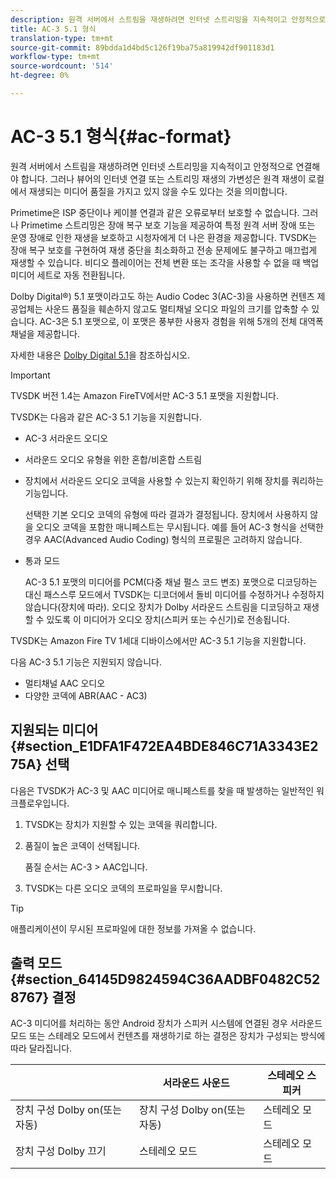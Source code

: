 ```yaml
---
description: 원격 서버에서 스트림을 재생하려면 인터넷 스트리밍을 지속적이고 안정적으로 연결해야 합니다. 그러나 뷰어의 인터넷 연결 또는 스트리밍 재생의 가변성은 원격 재생이 로컬에서 재생되는 미디어 품질을 가지고 있지 않을 수도 있다는 것을 의미합니다.
title: AC-3 5.1 형식
translation-type: tm+mt
source-git-commit: 89bdda1d4bd5c126f19ba75a819942df901183d1
workflow-type: tm+mt
source-wordcount: '514'
ht-degree: 0%

---
```



# AC-3 5.1 형식{#ac-format}

원격 서버에서 스트림을 재생하려면 인터넷 스트리밍을 지속적이고 안정적으로 연결해야 합니다. 그러나 뷰어의 인터넷 연결 또는 스트리밍 재생의 가변성은 원격 재생이 로컬에서 재생되는 미디어 품질을 가지고 있지 않을 수도 있다는 것을 의미합니다.

Primetime은 ISP 중단이나 케이블 연결과 같은 오류로부터 보호할 수 없습니다. 그러나 Primetime 스트리밍은 장애 복구 보호 기능을 제공하여 특정 원격 서버 장애 또는 운영 장애로 인한 재생을 보호하고 시청자에게 더 나은 환경을 제공합니다. TVSDK는 장애 복구 보호를 구현하여 재생 중단을 최소화하고 전송 문제에도 불구하고 매끄럽게 재생할 수 있습니다. 비디오 플레이어는 전체 변환 또는 조각을 사용할 수 없을 때 백업 미디어 세트로 자동 전환됩니다.

Dolby Digital®) 5.1 포맷이라고도 하는 Audio Codec 3(AC-3)을 사용하면 컨텐츠 제공업체는 사운드 품질을 훼손하지 않고도 멀티채널 오디오 파일의 크기를 압축할 수 있습니다. AC-3은 5.1 포맷으로, 이 포맷은 풍부한 사용자 경험을 위해 5개의 전체 대역폭 채널을 제공합니다.

자세한 내용은 [Dolby Digital 5.1](https://www.dolby.com/us/en/technologies/dolby-digital.html)을 참조하십시오.

>[!IMPORTANT]
>
>TVSDK 버전 1.4는 Amazon FireTV에서만 AC-3 5.1 포맷을 지원합니다.

TVSDK는 다음과 같은 AC-3 5.1 기능을 지원합니다.

* AC-3 서라운드 오디오
* 서라운드 오디오 유형을 위한 혼합/비혼합 스트림
* 장치에서 서라운드 오디오 코덱을 사용할 수 있는지 확인하기 위해 장치를 쿼리하는 기능입니다.

   선택한 기본 오디오 코덱의 유형에 따라 결과가 결정됩니다. 장치에서 사용하지 않을 오디오 코덱을 포함한 매니페스트는 무시됩니다. 예를 들어 AC-3 형식을 선택한 경우 AAC(Advanced Audio Coding) 형식의 프로필은 고려하지 않습니다.
* 통과 모드

   AC-3 5.1 포맷의 미디어를 PCM(다중 채널 펄스 코드 변조) 포맷으로 디코딩하는 대신 패스스루 모드에서 TVSDK는 디코더에서 돌비 미디어를 수정하거나 수정하지 않습니다(장치에 따라). 오디오 장치가 Dolby 서라운드 스트림을 디코딩하고 재생할 수 있도록 이 미디어가 오디오 장치(스피커 또는 수신기)로 전송됩니다.

TVSDK는 Amazon Fire TV 1세대 디바이스에서만 AC-3 5.1 기능을 지원합니다.

다음 AC-3 5.1 기능은 지원되지 않습니다.

* 멀티채널 AAC 오디오
* 다양한 코덱에 ABR(AAC - AC3)

## 지원되는 미디어 {#section_E1DFA1F472EA4BDE846C71A3343E275A} 선택

다음은 TVSDK가 AC-3 및 AAC 미디어로 매니페스트를 찾을 때 발생하는 일반적인 워크플로우입니다.

1. TVSDK는 장치가 지원할 수 있는 코덱을 쿼리합니다.
1. 품질이 높은 코덱이 선택됩니다.

   품질 순서는 AC-3 > AAC입니다.
1. TVSDK는 다른 오디오 코덱의 프로파일을 무시합니다.

>[!TIP]
>
>애플리케이션이 무시된 프로파일에 대한 정보를 가져올 수 없습니다.

## 출력 모드 {#section_64145D9824594C36AADBF0482C528767} 결정

AC-3 미디어를 처리하는 동안 Android 장치가 스피커 시스템에 연결된 경우 서라운드 모드 또는 스테레오 모드에서 컨텐츠를 재생하기로 하는 결정은 장치가 구성되는 방식에 따라 달라집니다.

|  | 서라운드 사운드 | 스테레오 스피커 |
|---|---|---|
| 장치 구성 Dolby on(또는 자동) | 장치 구성 Dolby on(또는 자동) | 스테레오 모드 |
| 장치 구성 Dolby 끄기 | 스테레오 모드 | 스테레오 모드 |

